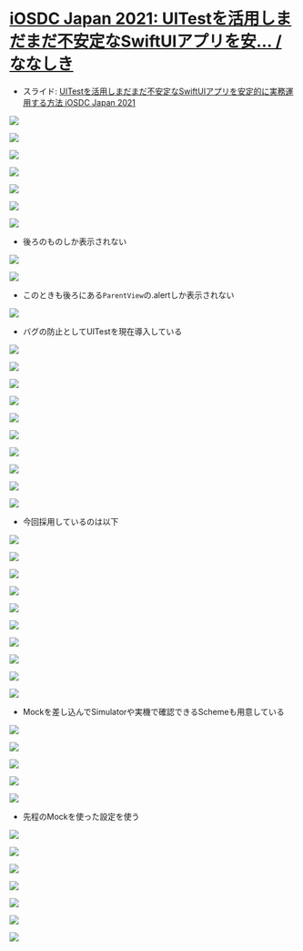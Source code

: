 # [iOSDC Japan 2021: UITestを活用しまだまだ不安定なSwiftUIアプリを安… / ななしき](https://www.youtube.com/watch?v=f3XroJKUjDU)

- スライド: [UITestを活用しまだまだ不安定なSwiftUIアプリを安定的に実務運用する方法 iOSDC Japan 2021](https://fortee.jp/iosdc-japan-2021/proposal/72a9c9f1-7440-40a6-84c1-37102909d045)

![](https://i.imgur.com/h0C0tbA.jpg)

![](https://i.imgur.com/HAuhVKM.jpg)

![](https://i.imgur.com/iFaKHTM.jpg)

![](https://i.imgur.com/mntmHoB.jpg)

![](https://i.imgur.com/wfhx1xM.jpg)

![](https://i.imgur.com/TBpDNAf.jpg)

![](https://i.imgur.com/i7oUHsv.jpg)

- 後ろのものしか表示されない

![](https://i.imgur.com/DLHlJNL.jpg)

![](https://i.imgur.com/BVavc5O.jpg)

- このときも後ろにある`ParentView`の.alertしか表示されない

![](https://i.imgur.com/inXH8DX.jpg)

- バグの防止としてUITestを現在導入している

![](https://i.imgur.com/PzZdNI0.jpg)

![](https://i.imgur.com/RBpftmg.jpg)

![](https://i.imgur.com/UbpExyu.jpg)

![](https://i.imgur.com/xVwXfKd.jpg)

![](https://i.imgur.com/c6E9OVM.jpg)

![](https://i.imgur.com/WZdicSE.jpg)

![](https://i.imgur.com/lFeK9bs.jpg)

 ![](https://i.imgur.com/eiz4bTl.jpg)

![](https://i.imgur.com/wOLTJI9.jpg)

![](https://i.imgur.com/NdsqOAG.jpg)

- 今回採用しているのは以下

![](https://i.imgur.com/l5oVXSG.jpg)

![](https://i.imgur.com/1tq4OPy.jpg)

![](https://i.imgur.com/k9j3x5j.jpg)

![](https://i.imgur.com/78i34Wv.jpg)

![](https://i.imgur.com/P3BAoYp.jpg)

![](https://i.imgur.com/n7dxHnN.jpg)

![](https://i.imgur.com/SMEtQNd.jpg)

![](https://i.imgur.com/1N7dOJU.jpg)

![](https://i.imgur.com/EyH7af8.jpg)

![](https://i.imgur.com/a93xSgC.jpg)

- Mockを差し込んでSimulatorや実機で確認できるSchemeも用意している

![](https://i.imgur.com/ZolFNUm.jpg)

![](https://i.imgur.com/gftPAF5.jpg)

![](https://i.imgur.com/hh5Tx8X.jpg)

![](https://i.imgur.com/HmXu8eZ.jpg)

![](https://i.imgur.com/nP4ioOc.jpg)

- 先程のMockを使った設定を使う

![](https://i.imgur.com/1QnvNfT.jpg)

![](https://i.imgur.com/cHTh8MB.jpg)

![](https://i.imgur.com/tywPNpN.jpg)

![](https://i.imgur.com/6LWHVB1.jpg)

![](https://i.imgur.com/2nt0ip1.jpg)

![](https://i.imgur.com/NMMFsUe.jpg)

![](https://i.imgur.com/E6Zmwwe.jpg)
